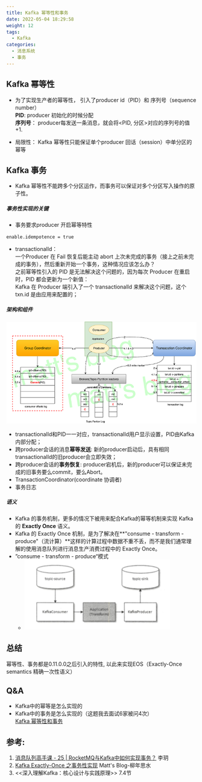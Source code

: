 ```yaml
---
title: Kafka 幂等性和事务
date: 2022-05-04 18:29:58
weight: 12
tags:
  - Kafka
categories:
  - 消息系统
  - 事务
---
```


<p></p>
<!-- more -->

## Kafka 幂等性

+ 为了实现生产者的幂等性， 引入了producer id（PID）和 序列号（sequence number）  
  **PID**: producer 初始化的时候分配  
  **序列号**： producer每发送一条消息，就会将<PID, 分区>对应的序列号的值+1.  

+ 局限性： Kafka 幂等性只能保证单个producer 回话（session）中单分区的幂等



## Kafka 事务

+ Kafka 幂等性不能跨多个分区运作，而事务可以保证对多个分区写入操作的原子性。

##### 事务性实现的关键

+ 事务要求producer 开启幂等特性  
```
enable.idempotence = true
```

+ transactionalId：  
  一个Producer 在 Fail 恢复后能主动 abort 上次未完成的事务（接上之前未完成的事务），然后重新开始一个事务，这种情况应该怎么办？  
  之前幂等性引入的 PID 是无法解决这个问题的，因为每次 Producer 在重启时，PID 都会更新为一个新值：  
  Kafka 在 Producer 端引入了一个 transactionalId 来解决这个问题，这个 txn.id 是由应用来配置的；  


##### 架构和组件
![kafka事务-Data Flow](./images/kafka-tranaction1.png)

+ transactionalId和PID一一对应，transactionalId用户显示设置，PID由Kafka内部分配；
+ 跨producer会话的消息**幂等发送**: 新的producer启动后，具有相同transactionalId的旧producer会立即失效；
+ 跨producer会话的**事务恢复**: producer宕机后，新的producer可以保证未完成的旧事务要么commit，要么Abort。
+ TransactionCoordinator(coordinate 协调者)
+ 事务日志

##### 语义
+ Kafka 的事务机制，更多的情况下被用来配合Kafka的幂等机制来实现 Kafka 的 **Exactly Once** 语义。
+ Kafka 的 Exactly Once 机制，是为了解决在**"consume - transform - produce"（流计算）**这样的计算过程中数据不重不丢，而不是我们通常理解的使用消息队列进行消息生产消费过程中的 Exactly Once。
+ ”consume - transform - produce“模式
	+ !["consume - transform - produce"模式](./images/consume-transform-produce.png)

## 总结
幂等性、事务都是0.11.0.0之后引入的特性, 以此来实现EOS（Exactly-Once semantics 精确一次性语义）

## Q&A
+    Kafka中的幂等是怎么实现的   
+    Kafka中的事务是怎么实现的（这题我去面试6家被问4次）   
     [Kafka 幂等性和事务](../../../../2022/05/04/kafkaTransaction/)  

## 参考:
1. [消息队列高手课 - 25 | RocketMQ与Kafka中如何实现事务？]() 李玥
2. [Kafka Exactly-Once 之事务性实现](http://matt33.com/2018/11/04/kafka-transaction/)  Matt's Blog-柳年思水
3. <<深入理解Kafka：核心设计与实践原理>>  7.4节